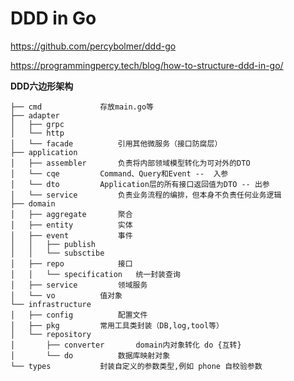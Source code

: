 # DDD in Go
https://github.com/percybolmer/ddd-go

https://programmingpercy.tech/blog/how-to-structure-ddd-in-go/


**DDD六边形架构**
```shell
├── cmd				存放main.go等
├── adapter
│   ├── grpc
│   └── http
│   └── facade			引用其他微服务（接口防腐层）
├── application 
│   ├── assembler		负责将内部领域模型转化为可对外的DTO
│   └── cqe			Command、Query和Event --  入参
│   └── dto			Application层的所有接口返回值为DTO -- 出参
│   └── service			负责业务流程的编排，但本身不负责任何业务逻辑
├── domain
│   ├── aggregate		聚合
│   ├── entity			实体
│   ├── event			事件
│   │   ├── publish
│   │   └── subsctibe
│   ├── repo			接口
│   │   └── specification	统一封装查询
│   ├── service			领域服务
│   └── vo			值对象
└── infrastructure
│   ├── config			配置文件
│   ├── pkg			常用工具类封装（DB,log,tool等）
│   └── repository
│       ├── converter		domain内对象转化 do {互转}
│       └── do			数据库映射对象
└── types			封装自定义的参数类型,例如 phone 自校验参数  
```
